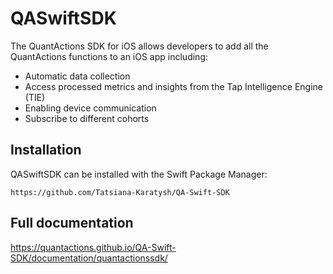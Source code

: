 # QASwiftSDK

The QuantActions SDK for iOS allows developers to add all the QuantActions functions to an iOS app including:
* Automatic data collection
* Access processed metrics and insights from the Tap Intelligence Engine (TIE)
* Enabling device communication
* Subscribe to different cohorts

## Installation
QASwiftSDK can be installed with the Swift Package Manager:
```
https://github.com/Tatsiana-Karatysh/QA-Swift-SDK
```

## Full documentation
https://quantactions.github.io/QA-Swift-SDK/documentation/quantactionssdk/
